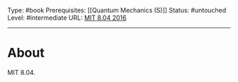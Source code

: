 Type: #book
Prerequisites: [[Quantum Mechanics (S)]]
Status: #untouched 
Level: #intermediate 
URL: [MIT 8.04 2016](https://www.youtube.com/playlist?list=PLUl4u3cNGP60cspQn3N9dYRPiyVWDd80G)

----
# About

MIT 8.04.
